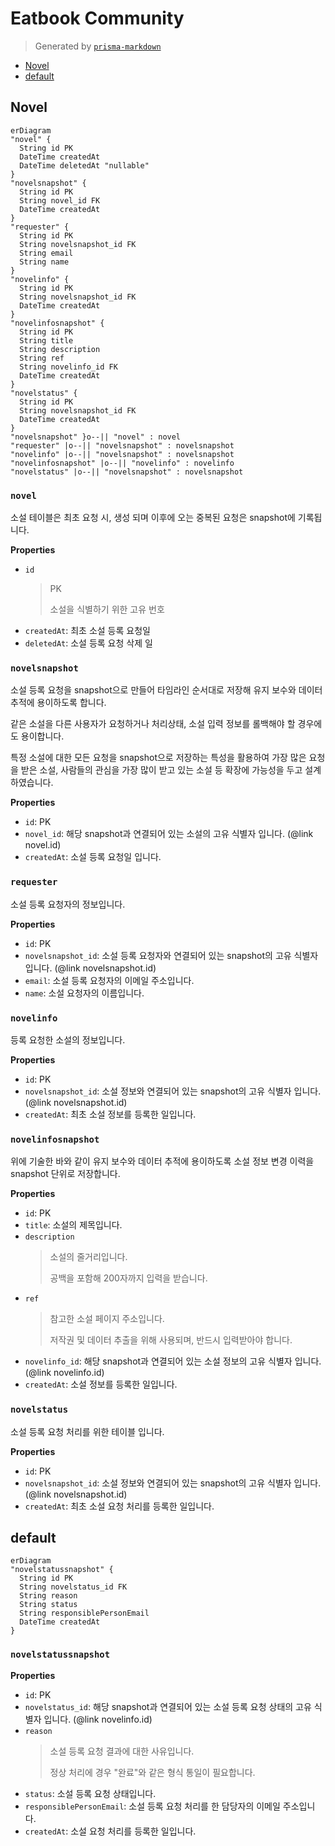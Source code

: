 # Eatbook Community
> Generated by [`prisma-markdown`](https://github.com/samchon/prisma-markdown)

- [Novel](#novel)
- [default](#default)

## Novel
```mermaid
erDiagram
"novel" {
  String id PK
  DateTime createdAt
  DateTime deletedAt "nullable"
}
"novelsnapshot" {
  String id PK
  String novel_id FK
  DateTime createdAt
}
"requester" {
  String id PK
  String novelsnapshot_id FK
  String email
  String name
}
"novelinfo" {
  String id PK
  String novelsnapshot_id FK
  DateTime createdAt
}
"novelinfosnapshot" {
  String id PK
  String title
  String description
  String ref
  String novelinfo_id FK
  DateTime createdAt
}
"novelstatus" {
  String id PK
  String novelsnapshot_id FK
  DateTime createdAt
}
"novelsnapshot" }o--|| "novel" : novel
"requester" |o--|| "novelsnapshot" : novelsnapshot
"novelinfo" |o--|| "novelsnapshot" : novelsnapshot
"novelinfosnapshot" |o--|| "novelinfo" : novelinfo
"novelstatus" |o--|| "novelsnapshot" : novelsnapshot
```

### `novel`
소설 테이블은 최초 요청 시, 생성 되며 이후에 오는 중복된 요청은 snapshot에 기록됩니다.

**Properties**
  - `id`
    > PK
    > 
    > 소설을 식별하기 위한 고유 번호
  - `createdAt`: 최초 소설 등록 요청일
  - `deletedAt`: 소설 등록 요청 삭제 일

### `novelsnapshot`
소설 등록 요청을 snapshot으로 만들어 타임라인 순서대로 저장해 유지 보수와 데이터 추적에 용이하도록 합니다.

같은 소설을 다른 사용자가 요청하거나 처리상태, 소설 입력 정보를 롤백해야 할 경우에도 용이합니다.

특정 소설에 대한 모든 요청을 snapshot으로 저장하는 특성을 활용하여 가장 많은 요청을 받은 소설,
사람들의 관심을 가장 많이 받고 있는 소설 등 확장에 가능성을 두고 설계하였습니다.

**Properties**
  - `id`: PK
  - `novel_id`: 해당 snapshot과 연결되어 있는 소설의 고유 식별자 입니다. (@link novel.id)
  - `createdAt`: 소설 등록 요청일 입니다.

### `requester`
소설 등록 요청자의 정보입니다.

**Properties**
  - `id`: PK
  - `novelsnapshot_id`: 소설 등록 요청자와 연결되어 있는 snapshot의 고유 식별자 입니다. (@link novelsnapshot.id)
  - `email`: 소설 등록 요청자의 이메일 주소입니다.
  - `name`: 소설 요청자의 이름입니다.

### `novelinfo`
등록 요청한 소설의 정보입니다.

**Properties**
  - `id`: PK
  - `novelsnapshot_id`: 소설 정보와 연결되어 있는 snapshot의 고유 식별자 입니다. (@link novelsnapshot.id)
  - `createdAt`: 최초 소설 정보를 등록한 일입니다.

### `novelinfosnapshot`
위에 기술한 바와 같이 유지 보수와 데이터 추적에 용이하도록 소설 정보 변경 이력을 snapshot 단위로 저장합니다.

**Properties**
  - `id`: PK
  - `title`: 소설의 제목입니다.
  - `description`
    > 소설의 줄거리입니다.
    > 
    > 공백을 포함해 200자까지 입력을 받습니다.
  - `ref`
    > 참고한 소설 페이지 주소입니다.
    > 
    > 저작권 및 데이터 추출을 위해 사용되며, 반드시 입력받아야 합니다.
  - `novelinfo_id`: 해당 snapshot과 연결되어 있는 소설 정보의 고유 식별자 입니다. (@link novelinfo.id)
  - `createdAt`: 소설 정보를 등록한 일입니다.

### `novelstatus`
소설 등록 요청 처리를 위한 테이블 입니다.

**Properties**
  - `id`: PK
  - `novelsnapshot_id`: 소설 정보와 연결되어 있는 snapshot의 고유 식별자 입니다. (@link novelsnapshot.id)
  - `createdAt`: 최초 소설 요청 처리를 등록한 일입니다.


## default
```mermaid
erDiagram
"novelstatussnapshot" {
  String id PK
  String novelstatus_id FK
  String reason
  String status
  String responsiblePersonEmail
  DateTime createdAt
}
```

### `novelstatussnapshot`

**Properties**
  - `id`: PK
  - `novelstatus_id`: 해당 snapshot과 연결되어 있는 소설 등록 요청 상태의 고유 식별자 입니다. (@link novelinfo.id)
  - `reason`
    > 소설 등록 요청 결과에 대한 사유입니다.
    > 
    > 정상 처리에 경우 "완료"와 같은 형식 통일이 필요합니다.
  - `status`: 소설 등록 요청 상태입니다.
  - `responsiblePersonEmail`: 소설 등록 요청 처리를 한 담당자의 이메일 주소입니다.
  - `createdAt`: 소설 요청 처리를 등록한 일입니다.
